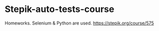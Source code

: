 # Stepik-auto-tests-course
Homeworks. Selenium &amp; Python are used.
https://stepik.org/course/575
